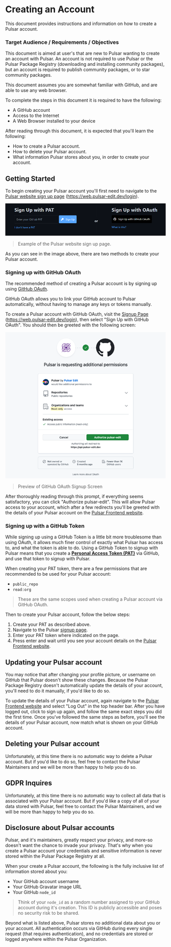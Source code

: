 # Creating an Account

This document provides instructions and information on how to create a Pulsar account.

### Target Audience / Requirements / Objectives

This document is aimed at user's that are new to Pulsar wanting to create an account with Pulsar. An account is not required to use Pulsar or the Pulsar Package Registry (downloading and installing community packages), but an account is required to publish community packages, or to star community packages.

This document assumes you are somewhat familiar with GitHub, and are able to use any web browser.

To complete the steps in this document it is required to have the following:

  * A GitHub account
  * Access to the Internet
  * A Web Browser installed to your device

After reading through this document, it is expected that you'll learn the following:

  * How to create a Pulsar account.
  * How to delete your Pulsar account.
  * What information Pulsar stores about you, in order to create your account.

## Getting Started

To begin creating your Pulsar account you'll first need to navigate to the [Pulsar website sign up page](https://web.pulsar-edit.dev/login) (https://web.pulsar-edit.dev/login).

![Image of the Pulsar Website Sign Up Page](./assets/pulsar-website-sign-up-page.png "Pulsar Website Sign Up Page")

> Example of the Pulsar website sign up page.

As you can see in the image above, there are two methods to create your Pulsar account.

### Signing up with GitHub OAuth

The recommended method of creating a Pulsar account is by signing up using [GitHub OAuth](https://docs.github.com/en/apps/oauth-apps/building-oauth-apps/authorizing-oauth-apps).

GitHub OAuth allows you to link your GitHub account to Pulsar automatically, without having to manage any keys or tokens manually.

To create a Pulsar account with GitHub OAuth, visit the [Signup Page](https://web.pulsar-edit.dev/login) (https://web.pulsar-edit.dev/login), then select "Sign Up with GitHub OAuth". You should then be greeted with the following screen:

![Image of GitHub OAuth Signup Screen](./assets/pulsar-oauth-screen.png "GitHub OAuth Signup Screen")

> Preview of GitHub OAuth Signup Screen

After thoroughly reading through this prompt, if everything seems satisfactory, you can click "Authorize pulsar-edit". This will allow Pulsar access to your account, which after a few redirects you'll be greeted with the details of your Pulsar account on the [Pulsar Frontend website](./glossary.md).

### Signing up with a GitHub Token

While signing up using a GitHub Token is a little bit more troublesome than using OAuth, it allows much finer control of exactly what Pulsar has access to, and what the token is able to do. Using a GitHub Token to signup with Pulsar means that you create a [**Personal Access Token (PAT)**](https://docs.github.com/en/authentication/keeping-your-account-and-data-secure/creating-a-personal-access-token) via GitHub, and use that token to signup with Pulsar.

When creating your PAT token, there are a few permissions that are recommended to be used for your Pulsar account:

  * `public_repo`
  * `read:org`

> These are the same scopes used when creating a Pulsar account via GitHub OAuth.

Then to create your Pulsar account, follow the below steps:

1. Create your PAT as described above.
2. Navigate to the Pulsar [signup page](https://web.pulsar-edit.dev/login).
3. Enter your PAT token where indicated on the page.
4. Press enter and wait until you see your account details on the [Pulsar Frontend website](./glossary.md).

## Updating your Pulsar account

You may notice that after changing your profile picture, or username on GitHub that Pulsar doesn't show these changes. Because the Pulsar Package Registry doesn't automatically update the details of your account, you'll need to do it manually, if you'd like to do so.

To update the details of your Pulsar account, again navigate to the [Pulsar Frontend website](https://web.pulsar-edit.dev/) and select "Log Out" in the top header bar. After you have logged out, click to sign up again, and follow the same exact steps you did the first time. Once you've followed the same steps as before, you'll see the details of your Pulsar account, now match what is shown on your GitHub account.

## Deleting your Pulsar account

Unfortunately, at this time there is no automatic way to delete a Pulsar account. But if you'd like to do so, feel free to contact the Pulsar Maintainers and we will be more than happy to help you do so.

## GDPR Inquires

Unfortunately, at this time there is no automatic way to collect all data that is associated with your Pulsar account. But if you'd like a copy of all of your data stored with Pulsar, feel free to contact the Pulsar Maintainers, and we will be more than happy to help you do so.

## Disclosure about Pulsar accounts

Pulsar, and it's maintainers, greatly respect your privacy, and more-so doesn't want the chance to invade your privacy. That's why when you create a Pulsar account your credentials and sensitive information is never stored within the Pulsar Package Registry at all.

When your create a Pulsar account, the following is the fully inclusive list of information stored about you:

  * Your GitHub account username
  * Your GitHub Gravatar image URL
  * Your GitHub `node_id`

> Think of your `node_id` as a random number assigned to your GitHub account during it's creation. This ID is publicly accessible and poses no security risk to be shared.

Beyond what is listed above, Pulsar stores no additional data about you or your account. All authentication occurs via GitHub during every single request (that requires authentication), and no credentials are stored or logged anywhere within the Pulsar Organization.
